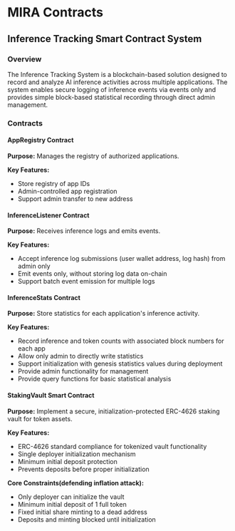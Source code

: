 # MIRA Contracts

## Inference Tracking Smart Contract System

### Overview

The Inference Tracking System is a blockchain-based solution designed to record and analyze AI inference activities across multiple applications. The system enables secure logging of inference events via events only and provides simple block-based statistical recording through direct admin management.

### Contracts

#### AppRegistry Contract

**Purpose:** Manages the registry of authorized applications.

**Key Features:**

- Store registry of app IDs
- Admin-controlled app registration
- Support admin transfer to new address

#### InferenceListener Contract

**Purpose:** Receives inference logs and emits events.

**Key Features:**

- Accept inference log submissions (user wallet address, log hash) from admin only
- Emit events only, without storing log data on-chain
- Support batch event emission for multiple logs

#### InferenceStats Contract

**Purpose:** Store statistics for each application's inference activity.

**Key Features:**

- Record inference and token counts with associated block numbers for each app
- Allow only admin to directly write statistics
- Support initialization with genesis statistics values during deployment
- Provide admin functionality for management
- Provide query functions for basic statistical analysis

#### StakingVault Smart Contract
**Purpose:** Implement a secure, initialization-protected ERC-4626 staking vault for token assets.

**Key Features:**

- ERC-4626 standard compliance for tokenized vault functionality
- Single deployer initialization mechanism
- Minimum initial deposit protection
- Prevents deposits before proper initialization

**Core Constraints(defending inflation attack):**

- Only deployer can initialize the vault
- Minimum initial deposit of 1 full token
- Fixed initial share minting to a dead address
- Deposits and minting blocked until initialization

